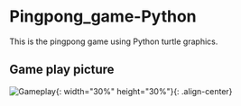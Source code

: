 # Pingpong_game-Python

This is the pingpong game using Python turtle graphics.

## Game play picture

![Gameplay](https://github.com/ijaejun1025/Pingpong_game-Python/assets/154036705/f8938011-bad9-4c5c-a7c6-0f473bd85588){: width="30%" height="30%"}{: .align-center}

